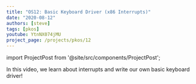 ```yaml
---
title: "OS12: Basic Keyboard Driver (x86 Interrupts)"
date: "2020-08-12"
authors: [steve]
tags: [pkos]
youtube: YtnNX074jMU
project_page: /projects/pkos/12
---
```


import ProjectPost from '@site/src/components/ProjectPost';

<ProjectPost frontMatter={frontMatter}>
In this video, we learn about interrupts and write our own basic keyboard driver!
</ProjectPost>